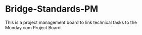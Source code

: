 # Bridge-Standards-PM
This is a project management board to link technical tasks to the Monday.com Project Board
